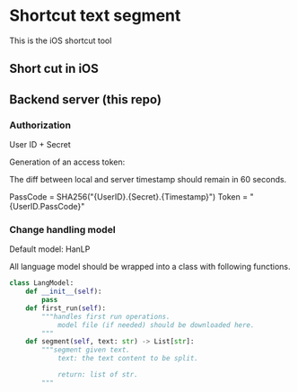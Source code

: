 # Shortcut text segment
This is the iOS shortcut tool 

## Short cut in iOS


## Backend server (this repo)

### Authorization
User ID + Secret

Generation of an access token:

The diff between local and server timestamp should remain in 60 seconds.

PassCode = SHA256("{UserID}.{Secret}.{Timestamp}")
Token = "{UserID.PassCode}"




### Change handling model
Default model: HanLP

All language model should be wrapped into a class with following functions.

```python
class LangModel:
    def __init__(self):
        pass
    def first_run(self):
        """handles first run operations.
            model file (if needed) should be downloaded here.
        """
    def segment(self, text: str) -> List[str]:
        """segment given text.
            text: the text content to be split.

            return: list of str.
        """
```
